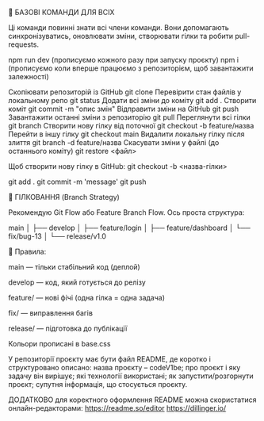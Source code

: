 🔰 БАЗОВІ КОМАНДИ ДЛЯ ВСІХ

Ці команди повинні знати всі члени команди. Вони допомагають синхронізуватись, оновлювати зміни, створювати гілки та робити pull-requests.

npm run dev (прописуємо кожного разу при запуску проєкту) npm i (прописуємо коли вперше працюємо з репозиторієм, щоб завантажити залежності)

Скопіювати репозиторій із GitHub git clone Перевірити стан файлів у локальному репо git status Додати всі зміни до коміту git add . Створити коміт git commit -m "опис змін" Відправити зміни на GitHub git push Завантажити останні зміни з репозиторію git pull Переглянути всі гілки git branch Створити нову гілку від поточної git checkout -b feature/назва Перейти в іншу гілку git checkout main Видалити локальну гілку після злиття git branch -d feature/назва Скасувати зміни у файлі (до останнього коміту) git restore <файл>

Щоб створити нову гілку в GitHub: git checkout -b <назва-гілки>

git add . git commit -m 'message' git push

🧩 ГІЛКОВАННЯ (Branch Strategy)

Рекомендую Git Flow або Feature Branch Flow. Ось проста структура:

main │ ├── develop │ ├── feature/login │ ├── feature/dashboard │ └── fix/bug-13 │ └── release/v1.0

🔹 Правила:

main — тільки стабільний код (деплой)

develop — код, який готується до релізу

feature/ — нові фічі (одна гілка = одна задача)

fix/ — виправлення багів

release/ — підготовка до публікації

Кольори прописані в base.css

У репозиторії проєкту має бути файл README, де коротко і структуровано описано: назва проєкту – codeV1be; про проєкт і яку задачу він вирішує; які технології використані; як запустити/розгорнути проєкт; супутня інформація, що стосується проєкту.

ДОДАТКОВО для коректного оформлення README можна скористатися онлайн-редакторами: https://readme.so/editor https://dillinger.io/